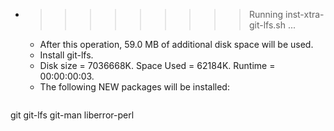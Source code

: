* >>>>>>>>> Running inst-xtra-git-lfs.sh ...
  * After this operation, 59.0 MB of additional disk space will be used.
  * Install git-lfs.
  * Disk size = 7036668K. Space Used = 62184K. Runtime = 00:00:00:03.
  * The following NEW packages will be installed:
  ```bash
git git-lfs git-man liberror-perl
  ```
